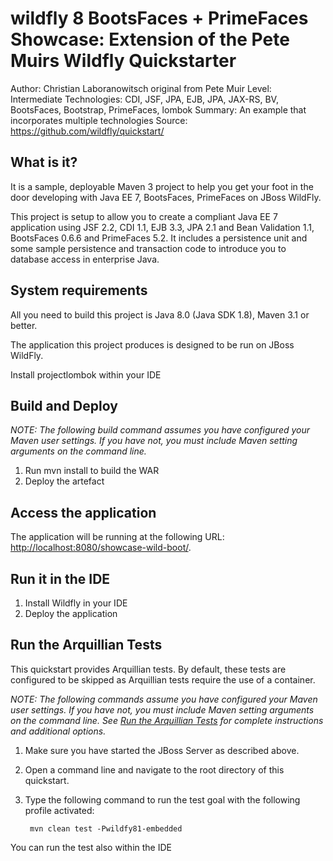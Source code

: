wildfly 8 BootsFaces + PrimeFaces Showcase: Extension of the Pete Muirs Wildfly Quickstarter
========================
Author: Christian Laboranowitsch original from Pete Muir
Level: Intermediate
Technologies: CDI, JSF, JPA, EJB, JPA, JAX-RS, BV, BootsFaces, Bootstrap, PrimeFaces, lombok
Summary: An example that incorporates multiple technologies
Source: <https://github.com/wildfly/quickstart/>

What is it?
-----------

It is a sample, deployable Maven 3 project to help you get your foot in the door developing with Java EE 7, BootsFaces, PrimeFaces on JBoss WildFly.

This project is setup to allow you to create a compliant Java EE 7 application using JSF 2.2, CDI 1.1, EJB 3.3, JPA 2.1 and Bean Validation 1.1, BootsFaces 0.6.6 and PrimeFaces 5.2. It includes a persistence unit and some sample persistence and transaction code to introduce you to database access in enterprise Java.


System requirements
-------------------

All you need to build this project is Java 8.0 (Java SDK 1.8), Maven 3.1 or better.

The application this project produces is designed to be run on JBoss WildFly.

Install projectlombok within your IDE 

 
Build and Deploy
-------------------------

_NOTE: The following build command assumes you have configured your Maven user settings. If you have not, you must include Maven setting arguments on the command line._

1. Run mvn install to build the WAR
2. Deploy the artefact
 

Access the application 
---------------------

The application will be running at the following URL: <http://localhost:8080/showcase-wild-boot/>.


Run it in the IDE
--------------------

1. Install Wildfly in your IDE
2. Deploy the application

Run the Arquillian Tests 
-------------------------

This quickstart provides Arquillian tests. By default, these tests are configured to be skipped as Arquillian tests require the use of a container. 

_NOTE: The following commands assume you have configured your Maven user settings. If you have not, you must include Maven setting arguments on the command line. See [Run the Arquillian Tests](https://github.com/jboss-developer/jboss-developer-shared-resources/blob/master/guides/RUN_ARQUILLIAN_TESTS.md) for complete instructions and additional options._

1. Make sure you have started the JBoss Server as described above.
2. Open a command line and navigate to the root directory of this quickstart.
3. Type the following command to run the test goal with the following profile activated:

        mvn clean test -Pwildfy81-embedded

You can run the test also within the IDE
